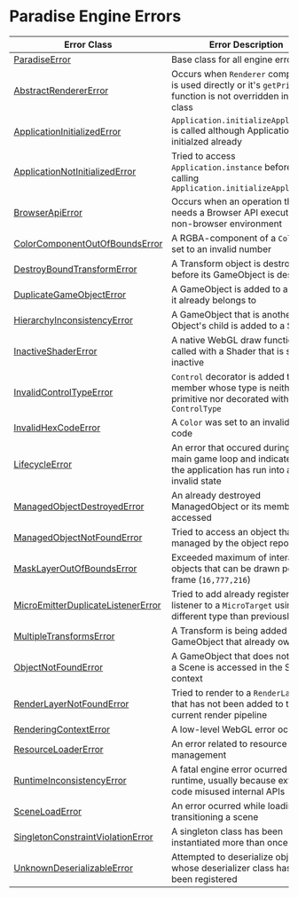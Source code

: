 # Paradise Engine Errors

| Error Class                          | Error Description                                                                                                |
| ------------------------------------ | ---------------------------------------------------------------------------------------------------------------- |
| [ParadiseError]                      | Base class for all engine errors                                                                                 |
| [AbstractRendererError]              | Occurs when `Renderer` component is used directly or it's `getPrimitive` function is not overridden in sub-class |
| [ApplicationInitializedError]        | `Application.initializeApplication` is called although Application is initialzed already                         |
| [ApplicationNotInitializedError]     | Tried to access `Application.instance` before calling `Application.initializeApplication`                        |
| [BrowserApiError]                    | Occurs when an operation that needs a Browser API executes in an non-browser environment                         |
| [ColorComponentOutOfBoundsError]     | A RGBA-component of a `Color` was set to an invalid number                                                       |
| [DestroyBoundTransformError]         | A Transform object is destroyed before its GameObject is destroyed                                               |
| [DuplicateGameObjectError]           | A GameObject is added to a Scene it already belongs to                                                           |
| [HierarchyInconsistencyError]        | A GameObject that is another Object's child is added to a Scene                                                  |
| [InactiveShaderError]                | A native WebGL draw function is called with a Shader that is set to inactive                                     |
| [InvalidControlTypeError]            | `Control` decorator is added to a member whose type is neither primitive nor decorated with `ControlType`        |
| [InvalidHexCodeError]                | A `Color` was set to an invalid hex code                                                                         |
| [LifecycleError]                     | An error that occured during the main game loop and indicates that the application has run into an invalid state |
| [ManagedObjectDestroyedError]        | An already destroyed ManagedObject or its members is accessed                                                    |
| [ManagedObjectNotFoundError]         | Tried to access an object that is not managed by the object repository                                           |
| [MaskLayerOutOfBoundsError]          | Exceeded maximum of interactive objects that can be drawn per frame (`16,777,216`)                               |
| [MicroEmitterDuplicateListenerError] | Tried to add already registered listener to a `MicroTarget` using a different type than previously               |
| [MultipleTransformsError]            | A Transform is being added to a GameObject that already owns one                                                 |
| [ObjectNotFoundError]                | A GameObject that does not exist in a Scene is accessed in the Scene's context                                   |
| [RenderLayerNotFoundError]           | Tried to render to a `RenderLayer` that has not been added to the current render pipeline                        |
| [RenderingContextError]              | A low-level WebGL error occurred                                                                                 |
| [ResourceLoaderError]                | An error related to resource management                                                                          |
| [RuntimeInconsistencyError]          | A fatal engine error ocurred during runtime, usually because external code misused internal APIs                 |
| [SceneLoadError]                     | An error ocurred while loading or transitioning a scene                                                          |
| [SingletonConstraintViolationError]  | A singleton class has been instantiated more than once                                                           |
| [UnknownDeserializableError]         | Attempted to deserialize object whose deserializer class has not been registered                                 |

[paradiseerror]: ./paradise-error.ts
[abstractrenderererror]: ./abstract-renderer.ts
[applicationinitializederror]: ./application-initialized.ts
[applicationnotinitializederror]: ./application-not-initialized.ts
[browserapierror]: ./browser-api.ts
[colorcomponentoutofboundserror]: ./color-component-out-of-bounds.ts
[destroyboundtransformerror]: ./destroy-bound-transform.ts
[duplicategameobjecterror]: ./duplicate-game-object.ts
[hierarchyinconsistencyerror]: ./hierarchy-inconsistency.ts
[inactiveshadererror]: ./inactive-shader.ts
[invalidcontroltypeerror]: './invalid-control-type.ts
[invalidhexcodeerror]: './invalid-hex-code.ts'
[lifecycleerror]: './lifecycle-error.ts'
[managedobjectdestroyederror]: ./managed-object-destroyed.ts
[managedobjectnotfounderror]: ./managed-object-not-found.ts
[masklayeroutofboundserror]: ./mask-layer-out-of-bounds.ts
[microemitterduplicatelistenererror]: ./micro-emitter-duplicate-listener.ts
[multipletransformserror]: ./multiple-transforms.ts
[objectnotfounderror]: ./object-not-found.ts
[renderlayernotfounderror]: ./render-layer-not-found.ts
[renderingcontexterror]: ./rendering-context.ts
[resourceloadererror]: ./resource-loader.ts
[runtimeinconsistencyerror]: ./runtime-inconsistency.ts
[sceneloaderror]: ./scene-load.ts
[singletonconstraintviolationerror]: ./singleton-constraint-violation.ts
[unknowndeserializableerror]: './unknown-deserializable.ts
